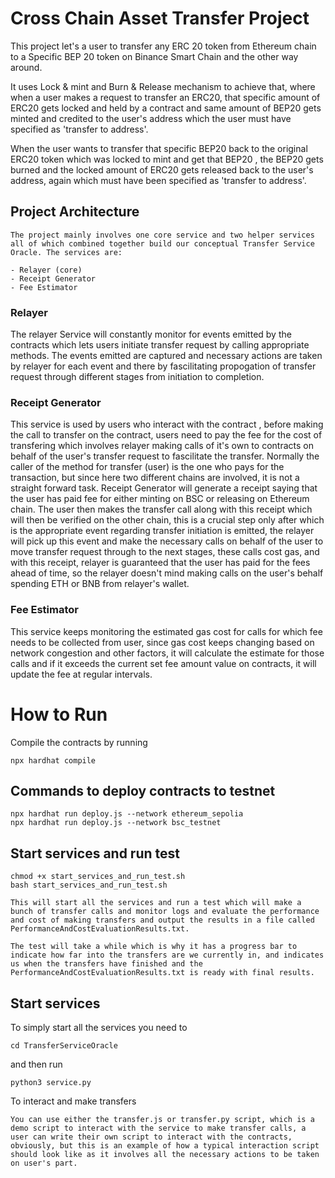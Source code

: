 # Cross Chain Asset Transfer Project

This project let's a user to transfer any ERC 20 token from Ethereum chain to a Specific BEP 20 token on Binance Smart Chain and the other way around.

It uses Lock & mint and Burn & Release mechanism to achieve that, where when a user makes a request to transfer an ERC20, that specific amount of ERC20 gets locked and held by a contract and same amount of BEP20 gets minted and credited to the user's address which the user must have specified as 'transfer to address'.

When the user wants to transfer that specific BEP20 back to the original ERC20 token which was locked to mint and get that BEP20 , the BEP20 gets burned and the locked amount of ERC20 gets released back to the user's address, again which must have been specified as 'transfer to address'.


## Project Architecture

    The project mainly involves one core service and two helper services all of which combined together build our conceptual Transfer Service Oracle. The services are:

    - Relayer (core)
    - Receipt Generator
    - Fee Estimator

### Relayer
The relayer Service will constantly monitor for events emitted by the contracts which lets users initiate transfer request by calling appropriate methods.
The events emitted are captured and necessary actions are taken by relayer for each event and there by fascilitating propogation of transfer request through different stages from initiation to completion.

### Receipt Generator
This service is used by users who interact with the contract , before making the call to transfer on the contract, users need to pay the fee for the cost of transfering which involves relayer making calls of it's own to contracts on behalf of the user's transfer request to fascilitate the transfer.
Normally the caller of the method for transfer (user) is the one who pays for the transaction, but since here two different chains are involved, it is not a straight forward task.
Receipt Generator will generate a receipt saying that the user has paid fee for either minting on BSC or releasing on Ethereum chain.
The user then makes the transfer call along with this receipt which will then be verified on the other chain, this is a crucial step only after which is the appropriate event regarding transfer initiation is emitted, the relayer will pick up this event and make the necessary calls on behalf of the user to move transfer request through to the next stages, these calls cost gas, and with this receipt, relayer is guaranteed that the user has paid for the fees ahead of time, so the relayer doesn't mind making calls on the user's behalf spending ETH or BNB from relayer's wallet.

### Fee Estimator
This service keeps monitoring the estimated gas cost for calls for which fee needs to be collected from user, since gas cost keeps changing based on network congestion and other factors, it will calculate the estimate for those calls and if it exceeds the current set fee amount value on contracts, it will update the fee at regular intervals.

# How to Run 

Compile the contracts by running

`npx hardhat compile
`


## Commands to deploy contracts to testnet 


```
npx hardhat run deploy.js --network ethereum_sepolia
npx hardhat run deploy.js --network bsc_testnet
```
## Start services and run test

```
chmod +x start_services_and_run_test.sh 
bash start_services_and_run_test.sh
```
    This will start all the services and run a test which will make a bunch of transfer calls and monitor logs and evaluate the performance and cost of making transfers and output the results in a file called PerformanceAndCostEvaluationResults.txt.
    
    The test will take a while which is why it has a progress bar to indicate how far into the transfers are we currently in, and indicates us when the transfers have finished and the PerformanceAndCostEvaluationResults.txt is ready with final results.

## Start services

To simply start all the services you need to 

`cd TransferServiceOracle`

and then run

`python3 service.py`

To interact and make transfers

    You can use either the transfer.js or transfer.py script, which is a demo script to interact with the service to make transfer calls, a user can write their own script to interact with the contracts, obviously, but this is an example of how a typical interaction script should look like as it involves all the necessary actions to be taken on user's part.